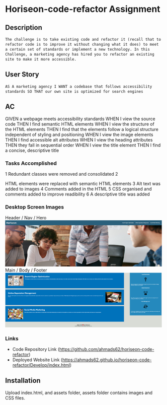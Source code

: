 # Horiseon-code-refactor Assignment

## Description
    The challenge is to take existing code and refactor it (recall that to refactor code is to improve it without changing what it does) to meet a certain set of standards or implement a new technology. In this Challenge, a marketing agency has hired you to refactor an existing site to make it more accessible.

## User Story
    AS A marketing agency I WANT a codebase that follows accessibility standards SO THAT our own site is optimized for search engines

## AC
GIVEN a webpage meets accessibility standards
WHEN I view the source code
 THEN I find semantic HTML elements
WHEN I view the structure of the HTML elements
 THEN I find that the elements follow a logical structure independent of styling and positioning
WHEN I view the image elements
 THEN I find accessible alt attributes
WHEN I view the heading attributes
 THEN they fall in sequential order
WHEN I view the title element
 THEN I find a concise, descriptive title
    
### Tasks Accomplished 
 1 Redundant classes were removed and consolidated
 2 <div> HTML elements were replaced with semantic HTML elements
 3 Alt text was added to images
 4 Comments added in the HTML 
 5 CSS organised and comments added to improve readibility 
 6 A descriptive title was added

### Desktop Screen Images
Header / Nav / Hero
![Header-Nav](./Develop/assets/images/hori-header.png?raw=true "Header")
Main / Body / Footer
![Body-Footer](./Develop/assets/images/hori-body.png?raw=true "Home Page")

### Links
* Code Repository Link  (https://github.com/ahmads62/horiseon-code-refactor)
* Deployed Website Link (https://ahmads62.github.io/horiseon-code-refactor/Develop/index.html)

## Installation
 Upload index.html, and assets folder, assets folder contains images and CSS files.
